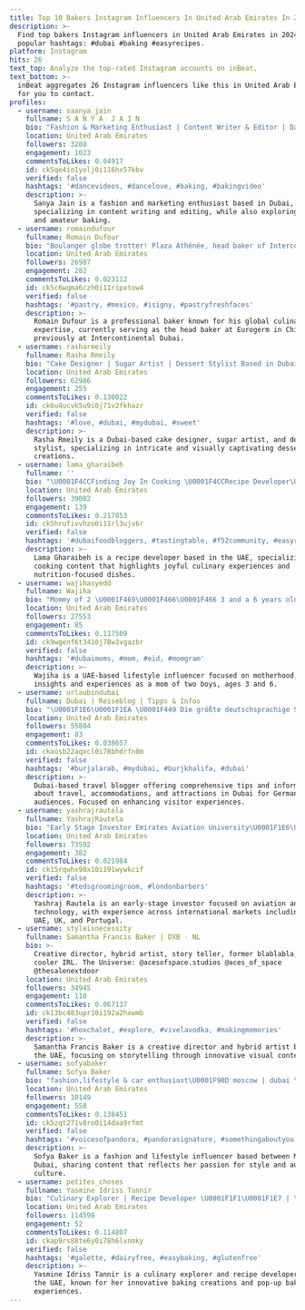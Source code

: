 ```yaml
---
title: Top 10 Bakers Instagram Influencers In United Arab Emirates In 2024
description: >-
  Find top bakers Instagram influencers in United Arab Emirates in 2024. Most
  popular hashtags: #dubai #baking #easyrecipes.
platform: Instagram
hits: 26
text_top: Analyze the top-rated Instagram accounts on inBeat.
text_bottom: >-
  inBeat aggregates 26 Instagram influencers like this in United Arab Emirates
  for you to contact.
profiles:
  - username: saanya_jain
    fullname: S A N Y A  J A I N
    bio: "Fashion & Marketing Enthusiast | Content Writer & Editor | Dancer | Amateur Baker \U0001F33B Dubai \U0001F331"
    location: United Arab Emirates
    followers: 3288
    engagement: 1023
    commentsToLikes: 0.04917
    id: ck5qe4io1yolj0i116hx57kbv
    verified: false
    hashtags: '#dancevideos, #dancelove, #baking, #bakingvideo'
    description: >-
      Sanya Jain is a fashion and marketing enthusiast based in Dubai,
      specializing in content writing and editing, while also exploring dance
      and amateur baking.
  - username: romaindufour
    fullname: Romain Dufour
    bio: "Boulanger globe trotter! Plaza Athénée, head baker of Intercontinental Dubai, now in Eurogerm Chicago\U0001F1FA\U0001F1F8"
    location: United Arab Emirates
    followers: 26987
    engagement: 282
    commentsToLikes: 0.023112
    id: ck5c6wqma6czh0i11ripxtow4
    verified: false
    hashtags: '#pastry, #mexico, #isigny, #pastryfreshfaces'
    description: >-
      Romain Dufour is a professional baker known for his global culinary
      expertise, currently serving as the head baker at Eurogerm in Chicago,
      previously at Intercontinental Dubai.
  - username: rasharmeily
    fullname: Rasha Rmeily
    bio: "Cake Designer | Sugar Artist | Dessert Stylist Based in Dubai \U0001F4E7 rasharmeily@gmail.com"
    location: United Arab Emirates
    followers: 62986
    engagement: 255
    commentsToLikes: 0.130022
    id: ck6u4ucvk5u9i0j71v2fkhazr
    verified: false
    hashtags: '#love, #dubai, #mydubai, #sweet'
    description: >-
      Rasha Rmeily is a Dubai-based cake designer, sugar artist, and dessert
      stylist, specializing in intricate and visually captivating dessert
      creations.
  - username: lama_gharaibeh
    fullname: ''
    bio: "\U0001F4CCFinding Joy In Cooking \U0001F4CCRecipe Developer\U0001F4DA \U0001F4CCBachelor Degree Nutrition And Food Technology ❤️الوصفات بالعربيه في التعليقات lama_gharaibeh@yahoo.com"
    location: United Arab Emirates
    followers: 39082
    engagement: 139
    commentsToLikes: 0.217853
    id: ck5hrufivvhzo0i11rl3ujv6r
    verified: false
    hashtags: '#dubaifoodbloggers, #tastingtable, #f52community, #easyrecipes'
    description: >-
      Lama Gharaibeh is a recipe developer based in the UAE, specializing in
      cooking content that highlights joyful culinary experiences and
      nutrition-focused dishes.
  - username: wajihasyedd
    fullname: Wajiha
    bio: "Mommy of 2 \U0001F469‍\U0001F466‍\U0001F466 3 and a 6 years old Sharing bits & pieces of life @trendyol WAJIHA @noon WAJIHA1 @firstcryae FF5"
    location: United Arab Emirates
    followers: 27553
    engagement: 85
    commentsToLikes: 0.117509
    id: ck9wgenf6t3410j78w3vgazbr
    verified: false
    hashtags: '#dubaimoms, #mom, #eid, #momgram'
    description: >-
      Wajiha is a UAE-based lifestyle influencer focused on motherhood, sharing
      insights and experiences as a mom of two boys, ages 3 and 6.
  - username: urlaubindubai
    fullname: Dubai | Reiseblog | Tipps & Infos
    bio: "\U0001F1E6\U0001F1EA \U0001F449 Die größte deutschsprachige Seite über Dubai! ☀️ Aktuell im RIU DUBAI HOTEL!❤️ Tipps, Infos, die besten Reisen, Hotels & Attraktionen!\U0001F447✈️"
    location: United Arab Emirates
    followers: 55804
    engagement: 83
    commentsToLikes: 0.038657
    id: ckaosb22aqxcl0i78bhdrfn0m
    verified: false
    hashtags: '#burjalarab, #mydubai, #burjkhalifa, #dubai'
    description: >-
      Dubai-based travel blogger offering comprehensive tips and information
      about travel, accommodations, and attractions in Dubai for German-speaking
      audiences. Focused on enhancing visitor experiences.
  - username: yashrajrautela
    fullname: YashrajRautela
    bio: "Early Stage Investor Emirates Aviation University\U0001F1E6\U0001F1EA•GAir\U0001F1F5\U0001F1F9•L3 Harris\U0001F1FA\U0001F1F8 Mumbai•UK•Dubai•Lisbon ‎₹ • د.إ • € Use #YashrajRautela"
    location: United Arab Emirates
    followers: 73592
    engagement: 382
    commentsToLikes: 0.021984
    id: ck15rqwhx98x10i191wywkcif
    verified: false
    hashtags: '#tedsgroomingroom, #londonbarbers'
    description: >-
      Yashraj Rautela is an early-stage investor focused on aviation and
      technology, with experience across international markets including the
      UAE, UK, and Portugal.
  - username: styleisnecessity
    fullname: Samantha Francis Baker | DXB ٠ NL
    bio: >-
      Creative director, hybrid artist, story teller, former blablabla, much
      cooler IRL. The Universe: @acesofspace.studios @aces_of_space
      @thesalenextdoor
    location: United Arab Emirates
    followers: 34945
    engagement: 110
    commentsToLikes: 0.067137
    id: ck13bc483upr10i192a2hxwmb
    verified: false
    hashtags: '#hoxchalet, #explore, #vivelavodka, #makingmemories'
    description: >-
      Samantha Francis Baker is a creative director and hybrid artist based in
      the UAE, focusing on storytelling through innovative visual content.
  - username: sofyabaker
    fullname: Sofya Baker
    bio: "fashion,lifestyle & car enthusiast\U0001F90D moscow | dubai \U0001F48C: sofyaabaker@gmail.com"
    location: United Arab Emirates
    followers: 10149
    engagement: 558
    commentsToLikes: 0.138451
    id: ck5zqt271v8ro0i14daa9rfmt
    verified: false
    hashtags: '#voicesofpandora, #pandorasignature, #somethingaboutyou, #pandoratimeless'
    description: >-
      Sofya Baker is a fashion and lifestyle influencer based between Moscow and
      Dubai, sharing content that reflects her passion for style and automotive
      culture.
  - username: petites_choses
    fullname: Yasmine Idriss Tannir
    bio: "Culinary Explorer | Recipe Developer \U0001F1F1\U0001F1E7 | \U0001F1E6\U0001F1EA Pop up bakery @petitekitchendxb www.petites-choses.com"
    location: United Arab Emirates
    followers: 114598
    engagement: 52
    commentsToLikes: 0.114807
    id: ckap9rs88te6y0i78h6lvnmky
    verified: false
    hashtags: '#galette, #dairyfree, #easybaking, #glutenfree'
    description: >-
      Yasmine Idriss Tannir is a culinary explorer and recipe developer based in
      the UAE, known for her innovative baking creations and pop-up bakery
      experiences.
---
```


